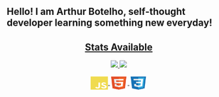 
## Hello! I am Arthur Botelho, self-thought developer learning something new everyday!

<div align="center">
  <a href="https://github.com/ArthurBBotelho">
<div>   
 
## Stats Available
<img width=400 src='https://github-readme-stats.vercel.app/api?username=ArthurBBotelho&theme=vue-dark&show_icons=true&hide_border=true&count_private=true' />

<img width=360 src='https://github-readme-stats.vercel.app/api/top-langs/?username=ArthurBBotelho&theme=vue-dark&show_icons=true&hide_border=true&layout=compact' />
  
</div>
<div style="display: inline_block"><br>
  <img align="center" alt="Rafa-Js" height="30" width="40" src="https://raw.githubusercontent.com/devicons/devicon/master/icons/javascript/javascript-plain.svg">
   <img align="center" alt="Rafa-HTML" height="30" width="40" src="https://raw.githubusercontent.com/devicons/devicon/master/icons/html5/html5-original.svg">
  <img align="center" alt="Rafa-CSS" height="30" width="40" src="https://raw.githubusercontent.com/devicons/devicon/master/icons/css3/css3-original.svg">
</div>
